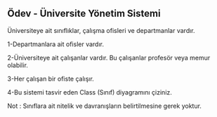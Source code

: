 Ödev - Üniversite Yönetim Sistemi
---------------------------
Üniversiteye ait sınıflıklar, çalışma ofisleri ve departmanlar vardır.

1-Departmanlara ait ofisler vardır.

2-Üniversiteye ait çalışanlar vardır. Bu çalışanlar profesör veya memur olabilir.

3-Her çalışan bir ofiste çalışır.

4-Bu sistemi tasvir eden Class (Sınıf) diyagramını çiziniz.

Not : Sınıflara ait nitelik ve davranışların belirtilmesine gerek yoktur.
